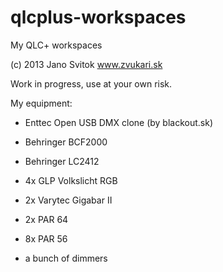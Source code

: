 qlcplus-workspaces
==================

My QLC+ workspaces

(c) 2013 Jano Svitok www.zvukari.sk

Work in progress, use at your own risk.

My equipment:

- Enttec Open USB DMX clone (by blackout.sk)

- Behringer BCF2000
- Behringer LC2412

- 4x GLP Volkslicht RGB
- 2x Varytec Gigabar II
- 2x PAR 64
- 8x PAR 56
- a bunch of dimmers


